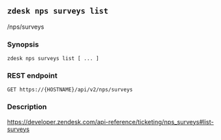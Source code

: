 ## `zdesk nps surveys list`

/nps/surveys

### Synopsis

    zdesk nps surveys list [ ... ]

### REST endpoint

    GET https://{HOSTNAME}/api/v2/nps/surveys

### Description

https://developer.zendesk.com/api-reference/ticketing/nps_surveys#list-surveys


